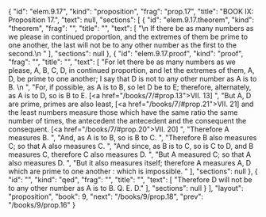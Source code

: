 {
  "id": "elem.9.17",
  "kind": "proposition",
  "frag": "prop.17",
  "title": "BOOK IX: Proposition 17.",
  "text": null,
  "sections": [
    {
      "id": "elem.9.17.theorem",
      "kind": "theorem",
      "frag": "",
      "title": "",
      "text": [
        "\n       If there be as many numbers as we please in continued proportion, and the extremes of them be prime to one another, the last will not be to any other number as the first to the second.\n      "
      ],
      "sections": null
    },
    {
      "id": "elem.9.17.proof",
      "kind": "proof",
      "frag": "",
      "title": "",
      "text": [
        "For let there be as many numbers as we please, A, B, C, D, in continued proportion, and let the extremes of them, A, D, be prime to one another; I say that D is not to any other number as A is to B. \n      ",
        "For, if possible, as A is to B, so let D be to E; therefore, alternately, as A is to D, so is B to E. [<a href=\"/books/7/#prop.13\">VII. 13</a>] ",
        "But A, D are prime, primes are also least, [<a href=\"/books/7/#prop.21\">VII. 21</a>] and the least numbers measure those which have the same ratio the same number of times, the antecedent the antecedent and the consequent the consequent. [<a href=\"/books/7/#prop.20\">VII. 20</a>] ",
        "Therefore A measures B. ",
        "And, as A is to B, so is B to C. ",
        "Therefore B also measures C; so that A also measures C. ",
        "And since, as B is to C, so is C to D, and B measures C, therefore C also measures D. ",
        "But A measured C; so that A also measures D. ",
        "But it also measures itself; therefore A measures A, D which are prime to one another : which is impossible. "
      ],
      "sections": null
    },
    {
      "id": "",
      "kind": "qed",
      "frag": "",
      "title": "",
      "text": [
        "Therefore D will not be to any other number as A is to B. Q. E. D."
      ],
      "sections": null
    }
  ],
  "layout": "proposition",
  "book": 9,
  "next": "/books/9/prop.18",
  "prev": "/books/9/prop.16"
}
